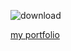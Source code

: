 
![download](https://user-images.githubusercontent.com/60153195/203767297-97445050-65a6-48f3-a519-a83203b13fe0.png)

[my portfolio](http://portfolio-sanusingh.ml/)

